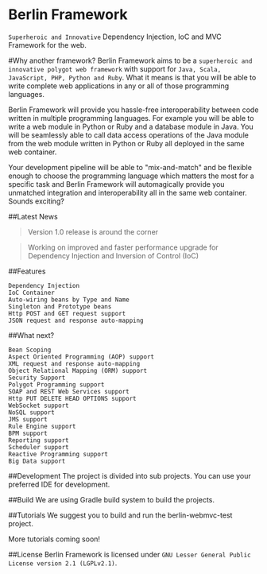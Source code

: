 # Berlin Framework
`Superheroic and Innovative` Dependency Injection, IoC and MVC Framework for the web. 

#Why another framework?
Berlin Framework aims to be a `superheroic and innovative polygot web framework` with support for `Java, Scala, JavaScript, PHP, Python and Ruby`. What it means is that you will be able to write complete web applications in any or all of those programming languages.

Berlin Framework will provide you hassle-free interoperability between code written in multiple programming languages. For example you will be able to write a web module in Python or Ruby and a database module in Java. You will be seamlessly able to call data access operations of the Java module from the web module written in Python or Ruby all deployed in the same web container. 

Your development pipeline will be able to "mix-and-match" and be flexible enough to choose the programming language which matters the most for a specific task and Berlin Framework will automagically provide you unmatched integration and interoperability all in the same web container. Sounds exciting?

##Latest News

> Version 1.0 release is around the corner

> Working on improved and faster performance upgrade for Dependency Injection and Inversion of Control (IoC)

##Features

```
Dependency Injection
IoC Container
Auto-wiring beans by Type and Name
Singleton and Prototype beans
Http POST and GET request support
JSON request and response auto-mapping
```
##What next?

```
Bean Scoping
Aspect Oriented Programming (AOP) support
XML request and response auto-mapping
Object Relational Mapping (ORM) support
Security Support
Polygot Programming support
SOAP and REST Web Services support
Http PUT DELETE HEAD OPTIONS support
WebSocket support
NoSQL support
JMS support
Rule Engine support
BPM support
Reporting support
Scheduler support
Reactive Programming support
Big Data support
```
##Development
The project is divided into sub projects. You can use your preferred IDE for development.

##Build
We are using Gradle build system to build the projects. 

##Tutorials
We suggest you to build and run the berlin-webmvc-test project.

More tutorials coming soon!

##License
Berlin Framework is licensed under `GNU Lesser General Public License version 2.1 (LGPLv2.1)`. 
